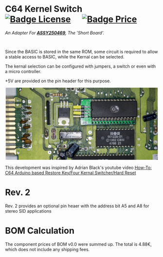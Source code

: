 
# C64 Kernel Switch    [![Badge License]][License]    [![Badge Price]][Price]

*An Adapter For **[ASSY250469]**, The 'Short Board'.*

<br>

Since the BASIC is stored in the same ROM, some circuit is required to allow a stable access to BASIC, while the Kernal can be selected.

The kernal selection can be configured with jumpers, a switch or even with a micro controller.

+5V are provided on the pin header for this purpose.

<div align = center>

<img
    src = 'Revisions/2/pictures/0503_-_KernalSw_16k_above.JPG'
    alt = 'C64 Kernel Adapter / Switch For ASSY250469'
    width = 500
/>

</div>


This development was inspired by Adrian Black's youtube video <a href="https://youtu.be/GPq5xnJRw2w">How-To: C64 Arduino based Restore Key/Four Kernal Switcher/Hard Reset</a>

# Rev. 2

Rev. 2 provides an optional pin heaer  with the address bit A5 and A8 for stereo SID applications

# BOM Calculation

The component prices of BOM v0.0 were summed up. The total is  4.88€, which does not include any shipping fees.

<br>


<!----------------------------------------------------------------------------->

[Badge License]: https://img.shields.io/badge/License-GPL_3-blue.svg?style=for-the-badge
[Badge Price]: https://img.shields.io/badge/Estimated_Price-4.88€-37a779?style=for-the-badge

[ASSY250469]: https://support.retrorewind.ca/commodore/c64/assy-250469

[License]: #
[Price]: Revisions/0/Excel '1. Calculation From BOM Of Rev. 0&#10;2. Component Prices May Have Changed&#10;3. Shipping fees not included'
